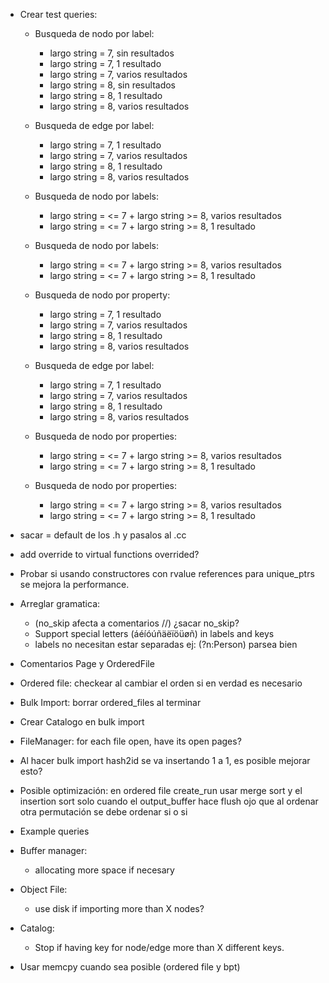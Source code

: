 - Crear test queries:
    - Busqueda de nodo por label:
        - largo string = 7, sin resultados
        - largo string = 7, 1 resultado
        - largo string = 7, varios resultados
        - largo string = 8, sin resultados
        - largo string = 8, 1 resultado
        - largo string = 8, varios resultados

    - Busqueda de edge por label:
        - largo string = 7, 1 resultado
        - largo string = 7, varios resultados
        - largo string = 8, 1 resultado
        - largo string = 8, varios resultados

    - Busqueda de nodo por labels:
        - largo string = <= 7 + largo string >= 8, varios resultados
        - largo string = <= 7 + largo string >= 8, 1 resultado

    - Busqueda de nodo por labels:
        - largo string = <= 7 + largo string >= 8, varios resultados
        - largo string = <= 7 + largo string >= 8, 1 resultado

    - Busqueda de nodo por property:
        - largo string = 7, 1 resultado
        - largo string = 7, varios resultados
        - largo string = 8, 1 resultado
        - largo string = 8, varios resultados

    - Busqueda de edge por label:
        - largo string = 7, 1 resultado
        - largo string = 7, varios resultados
        - largo string = 8, 1 resultado
        - largo string = 8, varios resultados

    - Busqueda de nodo por properties:
        - largo string = <= 7 + largo string >= 8, varios resultados
        - largo string = <= 7 + largo string >= 8, 1 resultado

    - Busqueda de nodo por properties:
        - largo string = <= 7 + largo string >= 8, varios resultados
        - largo string = <= 7 + largo string >= 8, 1 resultado


- sacar = default de los .h y pasalos al .cc
- add override to virtual functions overrided?
- Probar si usando constructores con rvalue references para unique_ptrs se mejora la performance.
- Arreglar gramatica:
    - (no_skip afecta a comentarios //) ¿sacar no_skip?
    - Support special letters (áéíóúñäëïöüøñ) in labels and keys
    - labels no necesitan estar separadas ej: (?n:Person) parsea bien
- Comentarios Page y OrderedFile

- Ordered file: checkear al cambiar el orden si en verdad es necesario
- Bulk Import: borrar ordered_files al terminar

- Crear Catalogo en bulk import
- FileManager: for each file open, have its open pages?
- Al hacer bulk import hash2id se va insertando 1 a 1, es posible mejorar esto?
- Posible optimización: en ordered file create_run usar merge sort y el insertion sort solo cuando el output_buffer hace flush
  ojo que al ordenar otra permutación se debe ordenar si o si
- Example queries
- Buffer manager:
    - allocating more space if necesary
- Object File:
    - use disk if importing more than X nodes?
- Catalog:
    - Stop if having key for node/edge more than X different keys.
- Usar memcpy cuando sea posible (ordered file y bpt)